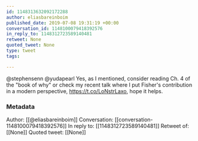 ```yaml
---
id: 1148313632092172288
author: eliasbareinboim
published_date: 2019-07-08 19:31:19 +00:00
conversation_id: 1148100079418392576
in_reply_to: 1148312723589140481
retweet: None
quoted_tweet: None
type: tweet
tags:

---
```


@stephensenn @yudapearl Yes, as I mentioned, consider reading Ch. 4 of the "book of why" or check my recent talk where I put Fisher's contribution in a modern perspective, https://t.co/LoNstrLaxo, hope it helps.

### Metadata

Author: [[@eliasbareinboim]]
Conversation: [[conversation-1148100079418392576]]
In reply to: [[1148312723589140481]]
Retweet of: [[None]]
Quoted tweet: [[None]]
